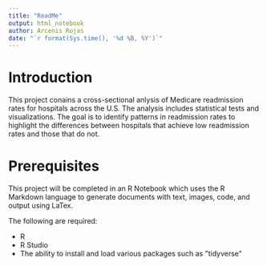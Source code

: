 ```yaml
---
title: "ReadMe"
output: html_notebook
author: Arcenis Rojas
date: "`r format(Sys.time(), '%d %B, %Y')`"
---
```


# Introduction

This project conains a cross-sectional anlysis of Medicare readmission rates for
hospitals across the U.S. The analysis includes statistical tests and
visualizations. The goal is to identify patterns in readmission rates to
highlight the differences between hospitals that achieve low readmission rates 
and those that do not.


# Prerequisites

This project will be completed in an R Notebook which uses the R Markdown
language to generate documents with text, images, code, and output using LaTex.

The following are required:
- R
- R Studio
- The ability to install and load various packages such as "tidyverse"